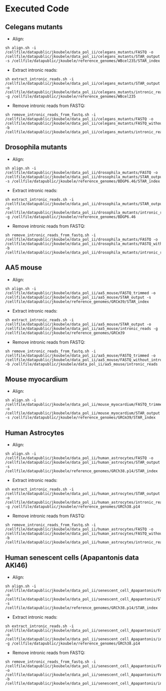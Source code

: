# Executed Code

## Celegans mutants

* Align:

```commandline
sh align.sh -i /cellfile/datapublic/jkoubele/data_pol_ii/celegans_mutants/FASTQ -o /cellfile/datapublic/jkoubele/data_pol_ii/celegans_mutants/STAR_output -s /cellfile/datapublic/jkoubele/reference_genomes/WBcel235/STAR_index
```

* Extract intronic reads:

```commandline
sh extract_intronic_reads.sh -i /cellfile/datapublic/jkoubele/data_pol_ii/celegans_mutants/STAR_output -o /cellfile/datapublic/jkoubele/data_pol_ii/celegans_mutants/intronic_reads -g /cellfile/datapublic/jkoubele/reference_genomes/WBcel235
```

* Remove intronic reads from FASTQ:

```commandline
sh remove_intronic_reads_from_fastq.sh -i /cellfile/datapublic/jkoubele/data_pol_ii/celegans_mutants/FASTQ -o /cellfile/datapublic/jkoubele/data_pol_ii/celegans_mutants/FASTQ_without_intronic_reads -b /cellfile/datapublic/jkoubele/data_pol_ii/celegans_mutants/intronic_reads
```

## Drosophila mutants

* Align:

```commandline
sh align.sh -i /cellfile/datapublic/jkoubele/data_pol_ii/drosophila_mutants/FASTQ -o /cellfile/datapublic/jkoubele/data_pol_ii/drosophila_mutants/STAR_output -s /cellfile/datapublic/jkoubele/reference_genomes/BDGP6.46/STAR_index
```

* Extract intronic reads:

```commandline
sh extract_intronic_reads.sh -i /cellfile/datapublic/jkoubele/data_pol_ii/drosophila_mutants/STAR_output -o /cellfile/datapublic/jkoubele/data_pol_ii/drosophila_mutants/intronic_reads -g /cellfile/datapublic/jkoubele/reference_genomes/BDGP6.46
```

* Remove intronic reads from FASTQ:

```commandline
sh remove_intronic_reads_from_fastq.sh -i /cellfile/datapublic/jkoubele/data_pol_ii/drosophila_mutants/FASTQ -o /cellfile/datapublic/jkoubele/data_pol_ii/drosophila_mutants/FASTQ_without_intronic_reads -b /cellfile/datapublic/jkoubele/data_pol_ii/drosophila_mutants/intronic_reads
```

## AA5 mouse

* Align:

```commandline
sh align.sh -i /cellfile/datapublic/jkoubele/data_pol_ii/aa5_mouse/FASTQ_trimmed -o /cellfile/datapublic/jkoubele/data_pol_ii/aa5_mouse/STAR_output -s /cellfile/datapublic/jkoubele/reference_genomes/GRCm39/STAR_index
```

* Extract intronic reads:

```commandline
sh extract_intronic_reads.sh -i /cellfile/datapublic/jkoubele/data_pol_ii/aa5_mouse/STAR_output -o /cellfile/datapublic/jkoubele/data_pol_ii/aa5_mouse/intronic_reads -g /cellfile/datapublic/jkoubele/reference_genomes/GRCm39
```

* Remove intronic reads from FASTQ:

```commandline
sh remove_intronic_reads_from_fastq.sh -i /cellfile/datapublic/jkoubele/data_pol_ii/aa5_mouse/FASTQ_trimmed -o /cellfile/datapublic/jkoubele/data_pol_ii/aa5_mouse/FASTQ_without_intronic_reads -b /cellfile/datapublic/jkoubele/data_pol_ii/aa5_mouse/intronic_reads
```

## Mouse myocardium

* Align:

```commandline
sh align.sh -i /cellfile/datapublic/jkoubele/data_pol_ii/mouse_myocardium/FASTQ_trimmed -o /cellfile/datapublic/jkoubele/data_pol_ii/mouse_myocardium/STAR_output -s /cellfile/datapublic/jkoubele/reference_genomes/GRCm39/STAR_index
```

## Human Astrocytes

* Align:

```commandline
sh align.sh -i /cellfile/datapublic/jkoubele/data_pol_ii/human_astrocytes/FASTQ -o /cellfile/datapublic/jkoubele/data_pol_ii/human_astrocytes/STAR_output -s /cellfile/datapublic/jkoubele/reference_genomes/GRCh38.p14/STAR_index
```

* Extract intronic reads:

```commandline
sh extract_intronic_reads.sh -i /cellfile/datapublic/jkoubele/data_pol_ii/human_astrocytes/STAR_output -o /cellfile/datapublic/jkoubele/data_pol_ii/human_astrocytes/intronic_reads -g /cellfile/datapublic/jkoubele/reference_genomes/GRCh38.p14
```

* Remove intronic reads from FASTQ:

```commandline
sh remove_intronic_reads_from_fastq.sh -i /cellfile/datapublic/jkoubele/data_pol_ii/human_astrocytes/FASTQ -o /cellfile/datapublic/jkoubele/data_pol_ii/human_astrocytes/FASTQ_without_intronic_reads -b /cellfile/datapublic/jkoubele/data_pol_ii/human_astrocytes/intronic_reads
```

## Human senescent cells (Apapantonis data AKI46)

* Align:

```commandline
sh align.sh -i /cellfile/datapublic/jkoubele/data_pol_ii/senescent_cell_Apapantonis/FASTQ -o /cellfile/datapublic/jkoubele/data_pol_ii/senescent_cell_Apapantonis/STAR_output -s /cellfile/datapublic/jkoubele/reference_genomes/GRCh38.p14/STAR_index
```

* Extract intronic reads:

```commandline
sh extract_intronic_reads.sh -i /cellfile/datapublic/jkoubele/data_pol_ii/senescent_cell_Apapantonis/STAR_output -o /cellfile/datapublic/jkoubele/data_pol_ii/senescent_cell_Apapantonis/intronic_reads -g /cellfile/datapublic/jkoubele/reference_genomes/GRCh38.p14
```

* Remove intronic reads from FASTQ:

```commandline
sh remove_intronic_reads_from_fastq.sh -i /cellfile/datapublic/jkoubele/data_pol_ii/senescent_cell_Apapantonis/FASTQ -o /cellfile/datapublic/jkoubele/data_pol_ii/senescent_cell_Apapantonis/FASTQ_without_intronic_reads -b /cellfile/datapublic/jkoubele/data_pol_ii/senescent_cell_Apapantonis/intronic_reads
```
